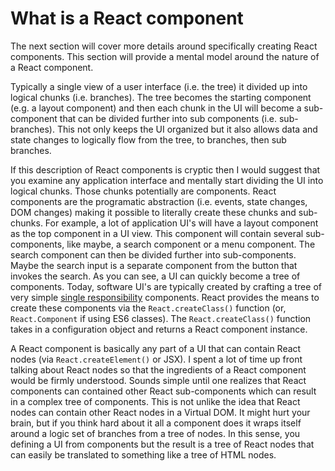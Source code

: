 # What is a React component

The next section will cover more details around specifically creating React components. This section will provide a mental model around the nature of a React component.

Typically a single view of a user interface (i.e. the tree) it divided up into logical chunks (i.e. branches). The tree becomes the starting component (e.g. a layout component) and then each chunk in the UI will become a sub-component that can be divided further into sub components (i.e. sub-branches). This not only keeps the UI organized but it also allows data and state changes to logically flow from the tree, to branches, then sub branches.

If this description of React components is cryptic then I would suggest that you examine any application interface and mentally start dividing the UI into logical chunks. Those chunks potentially are components. React components are the programatic abstraction (i.e. events, state changes, DOM changes) making it possible to literally create these chunks and sub-chunks. For example, a lot of application UI's will have a layout component as the top component in a UI view. This component will contain several sub-components, like maybe, a search component or a menu component. The search component can then be divided further into sub-components. Maybe the search input is a separate component from the button that invokes the search. As you can see, a UI can quickly become a tree of components. Today, software UI's are typically created by crafting a tree of very simple [single responsibility](https://en.wikipedia.org/wiki/Single_responsibility_principle) components. React provides the means to create these components via the `React.createClass()` function (or, `React.Component` if using ES6 classes). The `React.createClass()` function takes in a configuration object and returns a React component instance.

A React component is basically any part of a UI that can contain React nodes (via `React.createElement()` or JSX). I spent a lot of time up front talking about React nodes so that the ingredients of a React component would be firmly understood. Sounds simple until one realizes that React components can contained other React sub-components which can result in a complex tree of components. This is not unlike the idea that React nodes can contain other React nodes in a Virtual DOM. It might hurt your brain, but if you think hard about it all a component does it wraps itself around a logic set of branches from a tree of nodes. In this sense, you defining a UI from components but the result is a tree of React nodes that can easily be translated to something like a tree of HTML nodes.

